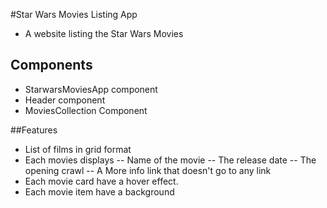 <!-- @format -->

#Star Wars Movies Listing App

-   A website listing the Star Wars Movies

## Components

-   StarwarsMoviesApp component
-   Header component
-   MoviesCollection Component

##Features

-   List of films in grid format
-   Each movies displays
    -- Name of the movie
    -- The release date
    -- The opening crawl
    -- A More info link that doesn't go to any link
-   Each movie card have a hover effect.
-   Each movie item have a background
